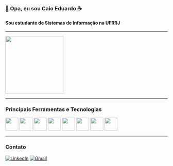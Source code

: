 ### 👋 Opa, eu sou Caio Eduardo ☕

#### Sou estudante de Sistemas de Informação na UFRRJ

---

<div>
  <a href="https://github.com/CaioLr">
<!--     <img height="180em" src="https://github-readme-stats.vercel.app/api?username=caiolr&show_icons=true&theme=radical"/> -->
  </a>
  <img height="180em"  src="https://c.tenor.com/w8BBPDeT-rQAAAAC/batman-batman-drinks-coffee.gif" />
  
  
</div>
  
---

  ### Principais Ferramentas e Tecnologias
<p align="left"> 
  <img src="https://cdn.jsdelivr.net/gh/devicons/devicon/icons/javascript/javascript-original.svg" width="40" height="40"/>
  <img src="https://cdn.jsdelivr.net/gh/devicons/devicon/icons/typescript/typescript-original.svg" width="40" height="40"/>
  <img src="https://cdn.jsdelivr.net/gh/devicons/devicon/icons/php/php-original.svg" width="40" height="40"/>
  <img src="https://cdn.jsdelivr.net/gh/devicons/devicon/icons/python/python-original.svg" width="40" height="40"/>

  <img src="https://cdn.jsdelivr.net/gh/devicons/devicon/icons/nodejs/nodejs-plain-wordmark.svg" width="40" height="40"/>
  <img src="https://cdn.jsdelivr.net/gh/devicons/devicon/icons/nestjs/nestjs-plain-wordmark.svg" width="40" height="40"/>
  <img src="https://cdn.jsdelivr.net/gh/devicons/devicon/icons/laravel/laravel-plain-wordmark.svg" width="40" height="40"/>
  <img src="https://cdn.jsdelivr.net/gh/devicons/devicon/icons/mysql/mysql-original-wordmark.svg" width="40" height="40"/>
          
 </p> 
  
---
  ### Contato


[![LinkedIn](https://img.shields.io/badge/-LinkedIn-0d0D0D?style=for-the-badge&labelColor=0D0D0D&logo=Linkedin&Color=white)](https://www.linkedin.com/in/caio-ramos-316906215/)
[![Gmail](https://img.shields.io/badge/Gmail-D14836?style=for-the-badge&logo=gmail&logoColor=white)](mailto:caioeduardodev@gmail.com)


